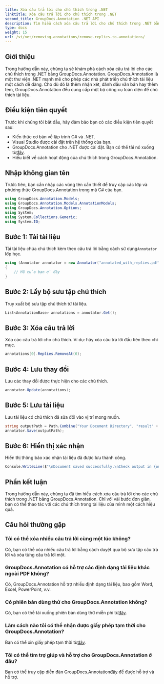 ```yaml
---
title: Xóa câu trả lời cho chú thích trong .NET
linktitle: Xóa câu trả lời cho chú thích trong .NET
second_title: GroupDocs.Annotation .NET API
description: Tìm hiểu cách xóa câu trả lời cho chú thích trong .NET bằng GroupDocs.Annotation. Hướng dẫn từng bước với các ví dụ về mã.
type: docs
weight: 15
url: /vi/net/removing-annotations/remove-replies-to-annotations/
---
```

## Giới thiệu
Trong hướng dẫn này, chúng ta sẽ khám phá cách xóa câu trả lời cho các chú thích trong .NET bằng GroupDocs.Annotation. GroupDocs.Annotation là một thư viện .NET mạnh mẽ cho phép các nhà phát triển chú thích tài liệu một cách dễ dàng. Cho dù đó là thêm nhận xét, đánh dấu văn bản hay thêm tem, GroupDocs.Annotation đều cung cấp một bộ công cụ toàn diện để chú thích tài liệu.
## Điều kiện tiên quyết
Trước khi chúng tôi bắt đầu, hãy đảm bảo bạn có các điều kiện tiên quyết sau:
- Kiến thức cơ bản về lập trình C# và .NET.
- Visual Studio được cài đặt trên hệ thống của bạn.
-  GroupDocs.Annotation cho .NET được cài đặt. Bạn có thể tải nó xuống từ[đây](https://releases.groupdocs.com/annotation/net/).
- Hiểu biết về cách hoạt động của chú thích trong GroupDocs.Annotation.

## Nhập không gian tên
Trước tiên, bạn cần nhập các vùng tên cần thiết để truy cập các lớp và phương thức GroupDocs.Annotation trong mã C# của bạn.
```csharp
using GroupDocs.Annotation.Models;
using GroupDocs.Annotation.Models.AnnotationModels;
using GroupDocs.Annotation.Options;
using System;
using System.Collections.Generic;
using System.IO;
```
## Bước 1: Tải tài liệu
 Tải tài liệu chứa chú thích kèm theo câu trả lời bằng cách sử dụng`Annotator` lớp học.
```csharp
using (Annotator annotator = new Annotator("annotated_with_replies.pdf"))
{
    // Mã của bạn ở đây
}
```
## Bước 2: Lấy bộ sưu tập chú thích
Truy xuất bộ sưu tập chú thích từ tài liệu.
```csharp
List<AnnotationBase> annotations = annotator.Get();
```
## Bước 3: Xóa câu trả lời
Xóa các câu trả lời cho chú thích. Ví dụ: hãy xóa câu trả lời đầu tiên theo chỉ mục.
```csharp
annotations[0].Replies.RemoveAt(0);
```
## Bước 4: Lưu thay đổi
Lưu các thay đổi được thực hiện cho các chú thích.
```csharp
annotator.Update(annotations);
```
## Bước 5: Lưu tài liệu
Lưu tài liệu có chú thích đã sửa đổi vào vị trí mong muốn.
```csharp
string outputPath = Path.Combine("Your Document Directory", "result" + Path.GetExtension("input.pdf"));
annotator.Save(outputPath);
```
## Bước 6: Hiển thị xác nhận
Hiển thị thông báo xác nhận tài liệu đã được lưu thành công.
```csharp
Console.WriteLine($"\nDocument saved successfully.\nCheck output in {outputPath}.");
```

## Phần kết luận
Trong hướng dẫn này, chúng ta đã tìm hiểu cách xóa câu trả lời cho các chú thích trong .NET bằng GroupDocs.Annotation. Chỉ với vài bước đơn giản, bạn có thể thao tác với các chú thích trong tài liệu của mình một cách hiệu quả.
## Câu hỏi thường gặp
### Tôi có thể xóa nhiều câu trả lời cùng một lúc không?
Có, bạn có thể xóa nhiều câu trả lời bằng cách duyệt qua bộ sưu tập câu trả lời và xóa từng câu trả lời một.
### GroupDocs.Annotation có hỗ trợ các định dạng tài liệu khác ngoài PDF không?
Có, GroupDocs.Annotation hỗ trợ nhiều định dạng tài liệu, bao gồm Word, Excel, PowerPoint, v.v.
### Có phiên bản dùng thử cho GroupDocs.Annotation không?
 Có, bạn có thể tải xuống phiên bản dùng thử miễn phí từ[đây](https://releases.groupdocs.com/).
### Làm cách nào tôi có thể nhận được giấy phép tạm thời cho GroupDocs.Annotation?
 Bạn có thể xin giấy phép tạm thời từ[đây](https://purchase.groupdocs.com/temporary-license/).
### Tôi có thể tìm trợ giúp và hỗ trợ cho GroupDocs.Annotation ở đâu?
 Bạn có thể truy cập diễn đàn GroupDocs.Annotation[đây](https://forum.groupdocs.com/c/annotation/10) để được hỗ trợ và hỗ trợ.